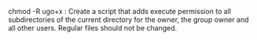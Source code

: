 chmod -R ugo+x : Create a script that adds execute permission to all subdirectories of the current directory for the owner, the group owner and all other users. Regular files should not be changed.
